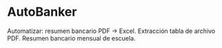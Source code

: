 # AutoBanker
Automatizar: resumen bancario PDF -> Excel. Extracción tabla de archivo PDF. Resumen bancario mensual de escuela.
